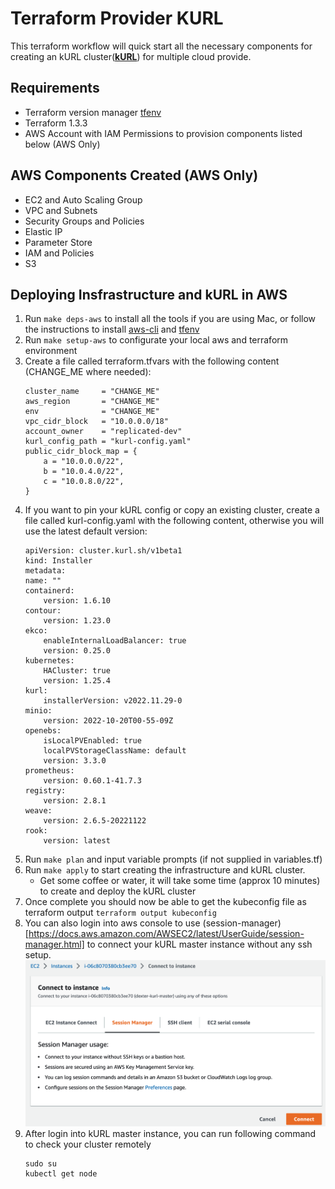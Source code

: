 # Terraform Provider KURL

This terraform workflow will quick start all the necessary components for creating an kURL cluster([**kURL**](https://kurl.sh/docs/introduction/)) for multiple cloud provide.

## Requirements
- Terraform version manager [tfenv](https://github.com/tfutils/tfenv)
- Terraform 1.3.3
- AWS Account with IAM Permissions to provision components listed below (AWS Only)

## AWS Components Created (AWS Only)
- EC2 and Auto Scaling Group
- VPC and Subnets
- Security Groups and Policies 
- Elastic IP
- Parameter Store
- IAM and Policies
- S3

## Deploying Insfrastructure and kURL in AWS
1. Run `make deps-aws` to install all the tools if you are using Mac, or follow the instructions to install [aws-cli](https://docs.aws.amazon.com/cli/latest/userguide/getting-started-install.html) and [tfenv](https://github.com/tfutils/tfenv)
2. Run `make setup-aws` to configurate your local aws and terraform environment
3. Create a file called terraform.tfvars with the following content (CHANGE_ME where needed):
    ```
    cluster_name     = "CHANGE_ME"
    aws_region       = "CHANGE_ME"
    env              = "CHANGE_ME"
    vpc_cidr_block   = "10.0.0.0/18"
    account_owner    = "replicated-dev"
    kurl_config_path = "kurl-config.yaml"
    public_cidr_block_map = {
        a = "10.0.0.0/22",
        b = "10.0.4.0/22",
        c = "10.0.8.0/22",
    }
    ```
4. If you want to pin your kURL config or copy an existing cluster, create a file called kurl-config.yaml with the following content, otherwise you will use the latest default version:
    ```
    apiVersion: cluster.kurl.sh/v1beta1
    kind: Installer
    metadata:
    name: ""
    containerd:
        version: 1.6.10
    contour:
        version: 1.23.0
    ekco:
        enableInternalLoadBalancer: true
        version: 0.25.0
    kubernetes:
        HACluster: true
        version: 1.25.4
    kurl:
        installerVersion: v2022.11.29-0
    minio:
        version: 2022-10-20T00-55-09Z
    openebs:
        isLocalPVEnabled: true
        localPVStorageClassName: default
        version: 3.3.0
    prometheus:
        version: 0.60.1-41.7.3
    registry:
        version: 2.8.1
    weave:
        version: 2.6.5-20221122
    rook:
        version: latest
    ```
5. Run `make plan` and input variable prompts (if not supplied in variables.tf)
6. Run `make apply` to start creating the infrastructure and kURL cluster.
    - Get some coffee or water, it will take some time (approx 10 minutes) to create and deploy the kURL cluster
7. Once complete you should now be able to get the kubeconfig file as terraform output `terraform output kubeconfig`
8. You can also login into aws console to use (session-manager)[https://docs.aws.amazon.com/AWSEC2/latest/UserGuide/session-manager.html] to connect your kURL master instance without any ssh setup.![](session.png)
9. After login into kURL master instance, you can run following command to check your cluster remotely
    ```
    sudo su
    kubectl get node
    ```